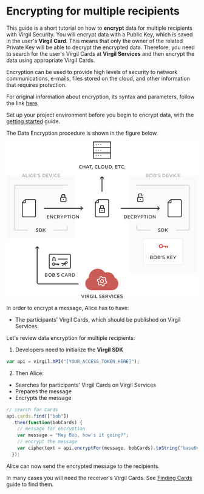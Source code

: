 # Encrypting for multiple recipients

This guide is a short tutorial on how to **encrypt** data for multiple recipients with Virgil Security. You will encrypt data with a Public Key, which is saved in the user's **Virgil Card**. This means that only the owner of the related Private Key will be able to decrypt the encrypted data. Therefore, you need to search for the user's Virgil Cards at **Virgil Services** and then encrypt the data using appropriate Virgil Cards.

Encryption can be used to provide high levels of security to network communications, e-mails, files stored on the cloud, and other information that requires protection.

For original information about encryption, its syntax and parameters, follow the link [here](https://github.com/VirgilSecurity/virgil/blob/wiki/wiki/glossary.md#encryption).

Set up your project environment before you begin to encrypt data, with the [getting started](/docs/guides/configuration/client.md) guide.

The Data Encryption procedure is shown in the figure below.

![Virgil Encryption Intro](/docs/img/Encryption_introduction.png "Data encryption")


In order to encrypt a message, Alice has to have:
 - The participants' Virgil Cards, which should be published on Virgil Services.

Let's review data encryption for multiple recipients:

1. Developers need to initialize the **Virgil SDK**

```javascript
var api = virgil.API("[YOUR_ACCESS_TOKEN_HERE]");
```

2. Then Alice:


  -  Searches for participants' Virgil Cards on Virgil Services
  -  Prepares the message
  -  Encrypts the message

  ```javascript
  // search for Cards
  api.cards.find(["bob"])
    .then(function(bobCards) {
      // message for encryption
      var message = "Hey Bob, how's it going?";
      // encrypt the message
      var ciphertext = api.encryptFor(message, bobCards).toString("base64");
    });
  ```

Alice can now send the encrypted message to the recipients.

In many cases you will need the receiver's Virgil Cards. See [Finding Cards](/docs/guides/virgil-card/finding-card.md) guide to find them.
